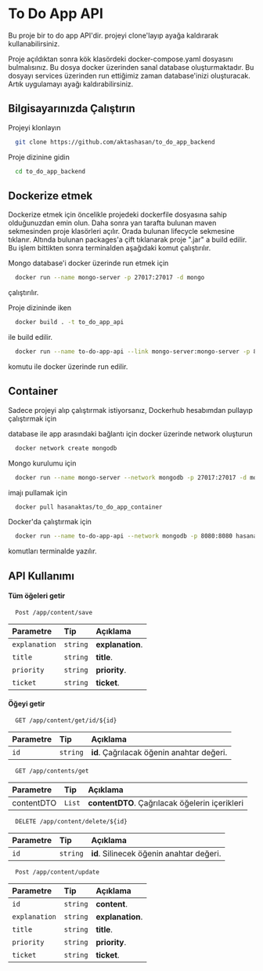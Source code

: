 
# To Do App API

Bu proje bir to do app API'dir. projeyi clone'layıp ayağa kaldırarak kullanabilirsiniz.

Proje açıldıktan sonra kök klasördeki docker-compose.yaml dosyasını bulmalısınız. Bu dosya docker üzerinden sanal database oluşturmaktadır. Bu dosyayı services üzerinden run ettiğimiz zaman database'inizi oluşturacak. Artık uygulamayı ayağı kaldırabilirsiniz.
## Bilgisayarınızda Çalıştırın

Projeyi klonlayın

```bash
  git clone https://github.com/aktashasan/to_do_app_backend
```

Proje dizinine gidin

```bash
  cd to_do_app_backend
```

  
## Dockerize etmek
Dockerize etmek için öncelikle projedeki dockerfile dosyasına sahip olduğunuzdan emin olun. Daha sonra yan tarafta bulunan maven sekmesinden proje klasörleri açılır. Orada bulunan lifecycle sekmesine tıklanır. Altında bulunan packages'a çift tıklanarak proje ".jar" a build edilir. Bu işlem bittikten sonra terminalden aşağıdaki komut çalıştırılır.

Mongo database'i docker üzerinde run etmek için

```bash
  docker run --name mongo-server -p 27017:27017 -d mongo
```
çalıştırılır.

Proje dizininde iken

```bash
  docker build . -t to_do_app_api
```
ile build edilir.

```bash
  docker run --name to-do-app-api --link mongo-server:mongo-server -p 8080:8080 to_do_app_api
```
komutu ile docker üzerinde run edilir. 
## Container

Sadece projeyi alıp çalıştırmak istiyorsanız, Dockerhub hesabımdan pullayıp çalıştırmak için

database ile app arasındaki bağlantı için docker üzerinde network oluşturun
```bash
  docker network create mongodb
```

Mongo kurulumu için
```bash
  docker run --name mongo-server --network mongodb -p 27017:27017 -d mongo
```

imajı pullamak için

```bash
  docker pull hasanaktas/to_do_app_container
```
Docker'da çalıştırmak için

```bash
  docker run --name to-do-app-api --network mongodb -p 8080:8080 hasanaktas/to_do_app_api_container
```
komutları terminalde yazılır.

## API Kullanımı

#### Tüm öğeleri getir

```http
  Post /app/content/save
```

| Parametre | Tip     | Açıklama                |
| :-------- | :------- | :------------------------- |
| `explanation` | `string` | **explanation**. |
| `title` | `string` | **title**. |
| `priority` | `string` | **priority**. |
| `ticket` | `string` | **ticket**. |

#### Öğeyi getir

```http
  GET /app/content/get/id/${id}
```

| Parametre | Tip     | Açıklama                       |
| :-------- | :------- | :-------------------------------- |
| `id`      | `string` | **id**. Çağrılacak öğenin anahtar değeri. |

```http
  GET /app/contents/get
```

| Parametre | Tip     | Açıklama                       |
| :-------- | :------- | :-------------------------------- |
| contentDTO      | `List` | **contentDTO**. Çağrılacak öğelerin içerikleri |

```http
  DELETE /app/content/delete/${id}
```

| Parametre | Tip     | Açıklama                       |
| :-------- | :------- | :-------------------------------- |
| `id`      | `string` | **id**. Silinecek öğenin anahtar değeri. |

```http
  Post /app/content/update
```

| Parametre | Tip     | Açıklama                |
| :-------- | :------- | :------------------------- |
| `id` | `string` | **content**. |
| `explanation` | `string` | **explanation**. |
| `title` | `string` | **title**. |
| `priority` | `string` | **priority**. |
| `ticket` | `string` | **ticket**. |
  

